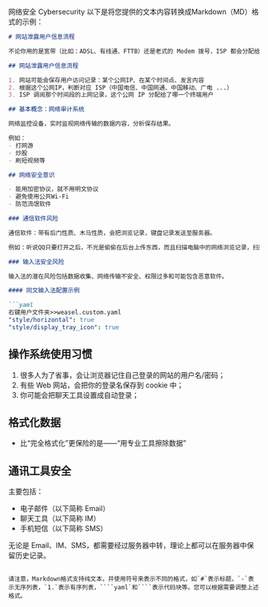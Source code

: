   网络安全 Cybersecurity 
  以下是将您提供的文本内容转换成Markdown（MD）格式的示例：

```markdown
# 网站泄露用户信息流程

不论你用的是宽带（比如：ADSL、有线通、FTTB）还是老式的 Modem 拨号，ISP 都会分配给你一个公网 IP 地址（以下简称“公网 IP”）。

## 网站泄露用户信息流程

1. 网站可能会保存用户访问记录：某个公网IP、在某个时间点、发言内容
2. 根据这个公网IP，判断对应 ISP（中国电信、中国网通、中国移动、广电 ...）
3. ISP 调阅那个时间段的上网记录，这个公网 IP 分配给了哪一个终端用户

## 基本概念：网络审计系统

网络监控设备，实时监视网络传输的数据内容，分析保存结果。

例如：
- 打网游
- 炒股
- 刷短视频等

## 网络安全意识

- 能用加密协议，就不用明文协议
- 避免使用公共Wi-Fi
- 防范流氓软件

### 通信软件风险

通信软件：带有后门性质、木马性质，会把浏览记录，键盘记录发送至服务器。

例如：听说QQ只要打开之后，不光是偷偷在后台上传东西，而且扫描电脑中的网络浏览记录，扫描桌面文件，扫描文件的打开记录，扫描office文档，甚至扫描本身就属于隐私的cookies缓存记录。

### 输入法安全风险

输入法的潜在风险包括数据收集、网络传输不安全、权限过多和可能包含恶意软件。

#### 同文输入法配置示例

```yaml
右键用户文件夹>>weasel.custom.yaml
"style/horizontal": true
"style/display_tray_icon": true
```

## 操作系统使用习惯

1. 很多人为了省事，会让浏览器记住自己登录的网站的用户名/密码；
2. 有些 Web 网站，会把你的登录名保存到 cookie 中；
3. 你可能会把聊天工具设置成自动登录；

## 格式化数据

- 比“完全格式化”更保险的是——“用专业工具擦除数据”

## 通讯工具安全

主要包括：
- 电子邮件（以下简称 Email）
- 聊天工具（以下简称 IM）
- 手机短信（以下简称 SMS）

无论是 Email、IM、SMS，都需要经过服务器中转，理论上都可以在服务器中保留历史记录。
```

请注意，Markdown格式支持纯文本，并使用符号来表示不同的格式，如`#`表示标题，`-`表示无序列表，`1.`表示有序列表，````yaml`和````表示代码块等。您可以根据需要调整上述格式。
